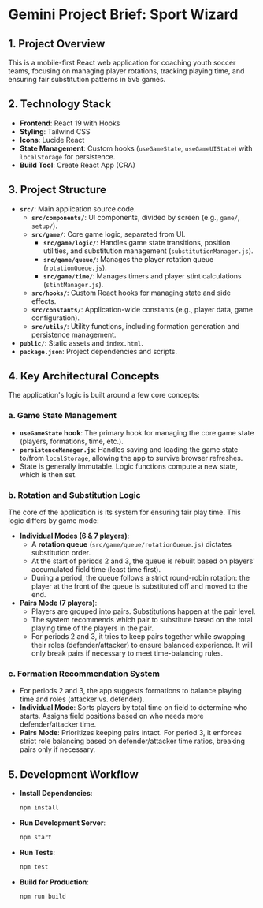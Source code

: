 # Gemini Project Brief: Sport Wizard

## 1. Project Overview
This is a mobile-first React web application for coaching youth soccer teams, focusing on managing player rotations, tracking playing time, and ensuring fair substitution patterns in 5v5 games.

## 2. Technology Stack
- **Frontend**: React 19 with Hooks
- **Styling**: Tailwind CSS
- **Icons**: Lucide React
- **State Management**: Custom hooks (`useGameState`, `useGameUIState`) with `localStorage` for persistence.
- **Build Tool**: Create React App (CRA)

## 3. Project Structure
- **`src/`**: Main application source code.
  - **`src/components/`**: UI components, divided by screen (e.g., `game/`, `setup/`).
  - **`src/game/`**: Core game logic, separated from UI.
    - **`src/game/logic/`**: Handles game state transitions, position utilities, and substitution management (`substitutionManager.js`).
    - **`src/game/queue/`**: Manages the player rotation queue (`rotationQueue.js`).
    - **`src/game/time/`**: Manages timers and player stint calculations (`stintManager.js`).
  - **`src/hooks/`**: Custom React hooks for managing state and side effects.
  - **`src/constants/`**: Application-wide constants (e.g., player data, game configuration).
  - **`src/utils/`**: Utility functions, including formation generation and persistence management.
- **`public/`**: Static assets and `index.html`.
- **`package.json`**: Project dependencies and scripts.

## 4. Key Architectural Concepts
The application's logic is built around a few core concepts:

### a. Game State Management
- **`useGameState` hook**: The primary hook for managing the core game state (players, formations, time, etc.).
- **`persistenceManager.js`**: Handles saving and loading the game state to/from `localStorage`, allowing the app to survive browser refreshes.
- State is generally immutable. Logic functions compute a new state, which is then set.

### b. Rotation and Substitution Logic
The core of the application is its system for ensuring fair play time. This logic differs by game mode:
- **Individual Modes (6 & 7 players)**:
  - A **rotation queue** (`src/game/queue/rotationQueue.js`) dictates substitution order.
  - At the start of periods 2 and 3, the queue is rebuilt based on players' accumulated field time (least time first).
  - During a period, the queue follows a strict round-robin rotation: the player at the front of the queue is substituted off and moved to the end.
- **Pairs Mode (7 players)**:
  - Players are grouped into pairs. Substitutions happen at the pair level.
  - The system recommends which pair to substitute based on the total playing time of the players in the pair.
  - For periods 2 and 3, it tries to keep pairs together while swapping their roles (defender/attacker) to ensure balanced experience. It will only break pairs if necessary to meet time-balancing rules.

### c. Formation Recommendation System
- For periods 2 and 3, the app suggests formations to balance playing time and roles (attacker vs. defender).
- **Individual Mode**: Sorts players by total time on field to determine who starts. Assigns field positions based on who needs more defender/attacker time.
- **Pairs Mode**: Prioritizes keeping pairs intact. For period 3, it enforces strict role balancing based on defender/attacker time ratios, breaking pairs only if necessary.

## 5. Development Workflow
- **Install Dependencies**:
  ```bash
  npm install
  ```
- **Run Development Server**:
  ```bash
  npm start
  ```
- **Run Tests**:
  ```bash
  npm test
  ```
- **Build for Production**:
  ```bash
  npm run build
  ```